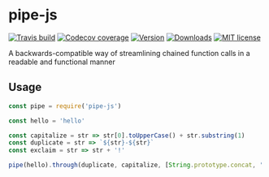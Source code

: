 # pipe-js

[![Travis build](https://img.shields.io/travis/rust-lang/rust.svg?style=flat-square)](https://travis-ci.org/andrii-maglovanyi/pipe-js)
[![Codecov coverage](https://img.shields.io/codecov/c/github/codecov/example-python.svg?style=flat-square)](https://codecov.io/gh/andrii-maglovanyi/pipe-js)
[![Version](https://img.shields.io/npm/v/npm.svg?style=flat-square)](https://www.npmjs.com/package/pipe-js)
[![Downloads](https://img.shields.io/npm/dm/localeval.svg?style=flat-square)](https://npm-stat.com/charts.html?package=pipe-js&from=2017-07-15)
[![MIT license](https://img.shields.io/github/license/mashape/apistatus.svg?style=flat-square)](https://opensource.org/licenses/MIT)

A backwards-compatible way of streamlining chained function calls in a readable and functional manner

## Usage

```js
const pipe = require('pipe-js')

const hello = 'hello'

const capitalize = str => str[0].toUpperCase() + str.substring(1)
const duplicate = str => `${str}-${str}`
const exclaim = str => str + '!'

pipe(hello).through(duplicate, capitalize, [String.prototype.concat, ' world'], exclaim) // Hello-hello world!
```
